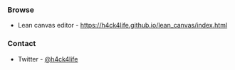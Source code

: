 ### Browse

* Lean canvas editor - https://h4ck4life.github.io/lean_canvas/index.html

### Contact

* Twitter - [@h4ck4life](https://twitter.com/h4ck4life)
